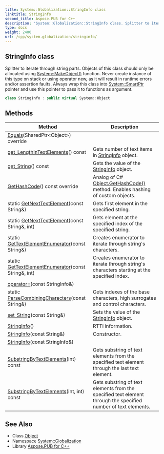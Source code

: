 ```yaml
---
title: System::Globalization::StringInfo class
linktitle: StringInfo
second_title: Aspose.PUB for C++
description: 'System::Globalization::StringInfo class. Splitter to iterate through string parts. Objects of this class should only be allocated using System::MakeObject() function. Never create instance of this type on stack or using operator new, as it will result in runtime errors and/or assertion faults. Always wrap this class into System::SmartPtr pointer and use this pointer to pass it to functions as argument in C++.'
type: docs
weight: 2400
url: /cpp/system.globalization/stringinfo/
---
```

## StringInfo class


Splitter to iterate through string parts. Objects of this class should only be allocated using [System::MakeObject()](../../system/makeobject/) function. Never create instance of this type on stack or using operator new, as it will result in runtime errors and/or assertion faults. Always wrap this class into [System::SmartPtr](../../system/smartptr/) pointer and use this pointer to pass it to functions as argument.

```cpp
class StringInfo : public virtual System::Object
```

## Methods

| Method | Description |
| --- | --- |
| [Equals](./equals/)(SharedPtr\<Object\>) override |  |
| [get_LengthInTextElements](./get_lengthintextelements/)() const | Gets number of text items in [StringInfo](./) object. |
| [get_String](./get_string/)() const | Gets the value of the [StringInfo](./) object. |
| [GetHashCode](./gethashcode/)() const override | Analog of C# [Object.GetHashCode()](../../system/object/gethashcode/) method. Enables hashing of custom objects. |
| static [GetNextTextElement](./getnexttextelement/)(const String\&) | Gets first element in the specified string. |
| static [GetNextTextElement](./getnexttextelement/)(const String\&, int) | Gets element at the specified index of the specified string. |
| static [GetTextElementEnumerator](./gettextelementenumerator/)(const String\&) | Creates enumerator to iterate through string's characters. |
| static [GetTextElementEnumerator](./gettextelementenumerator/)(const String\&, int) | Creates enumerator to iterate through string's characters starting at the specified index. |
| [operator=](./operator=/)(const StringInfo\&) |  |
| static [ParseCombiningCharacters](./parsecombiningcharacters/)(const String\&) | Gets indexes of the base characters, high surrogates and control characters. |
| [set_String](./set_string/)(const String\&) | Sets the value of the [StringInfo](./) object. |
| [StringInfo](./stringinfo/)() | RTTI information. |
| [StringInfo](./stringinfo/)(const String\&) | Constructor. |
| [StringInfo](./stringinfo/)(const StringInfo\&) |  |
| [SubstringByTextElements](./substringbytextelements/)(int) const | Gets substring of text elements from the specified text element through the last text element. |
| [SubstringByTextElements](./substringbytextelements/)(int, int) const | Gets substring of text elements from the specified text element through the specified number of text elements. |
## See Also

* Class [Object](../../system/object/)
* Namespace [System::Globalization](../)
* Library [Aspose.PUB for C++](../../)
